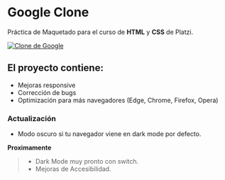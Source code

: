 # Google Clone
Práctica de Maquetado para el curso de **HTML** y **CSS** de Platzi.


[![Clone de Google](https://media2.giphy.com/media/dZ8ZSkqJAEvb4j09gd/giphy.gif "Clone de Google")](https://media2.giphy.com/media/dZ8ZSkqJAEvb4j09gd/giphy.gif "Clone de Google")

## El proyecto contiene: 
- Mejoras responsive 
- Corrección de bugs
- Optimización para más navegadores (Edge, Chrome, Firefox, Opera)

### Actualización 
- Modo oscuro si tu navegador viene en dark mode por defecto.

**Proximamente**
>-  Dark Mode muy pronto con switch.
> - Mejoras de Accesibilidad.
